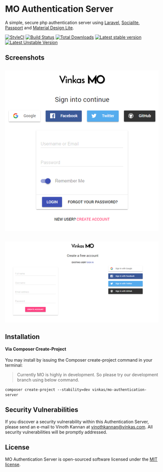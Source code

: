 # MO Authentication Server

A simple, secure php authentication server using [Laravel](https://github.com/laravel/laravel), [Socialite](https://github.com/laravel/socialite), [Passport](https://github.com/laravel/passport) and [Material Design Lite](https://github.com/google/material-design-lite).

[![StyleCI](https://styleci.io/repos/67142226/shield?branch=master)](https://styleci.io/repos/67142226)
[![Build Status](https://travis-ci.org/vinkasMO/mo-authentication-server.svg?branch=master)](https://travis-ci.org/vinkasMO/mo-authentication-server)
[![Total Downloads](https://poser.pugx.org/vinkas/mo-authentication-server/d/total.svg)](https://packagist.org/packages/vinkas/mo-authentication-server)
[![Latest stable version](https://poser.pugx.org/vinkas/mo-authentication-server/v/stable.svg)](https://packagist.org/packages/vinkas/mo-authentication-server)
[![Latest Unstable Version](https://poser.pugx.org/vinkas/mo-authentication-server/v/unstable.svg)](https://packagist.org/packages/vinkas/mo-authentication-server)

## Screenshots

![Login](https://raw.githubusercontent.com/vinkasMO/mo-docs/master/screenshots/login.png)
---
![Register](https://raw.githubusercontent.com/vinkasMO/mo-docs/master/screenshots/register.png)
---

## Installation

#### Via Composer Create-Project

You may install by issuing the Composer create-project command in your terminal:

> Currently MO is highly in development. So please try our development branch using below command.

`composer create-project --stability=dev vinkas/mo-authentication-server`

## Security Vulnerabilities

If you discover a security vulnerability within this Authentication Server, please send an e-mail to Vinoth Kannan at vinothkannan@vinkas.com. All security vulnerabilities will be promptly addressed.

## License

MO Authentication Server is open-sourced software licensed under the [MIT license](LICENSE.txt).
